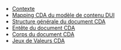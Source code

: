 * <a href="contenu_dossier_contexte.html">Contexte</a>
* <a href="mapping_fonctionnelle_technique.html">Mapping CDA du modèle de contenu DUI</a>
* <a href="contenu_dossier_structure_cda.html">Structure générale du document CDA</a>
* <a href="contenu_dossier_entete_cda.html">Entête du document CDA</a>
* <a href="contenu_dossier_corps_cda.html">Corps du document CDA</a>
* <a href="terminology_cda.html">Jeux de Valeurs CDA</a>